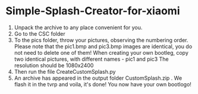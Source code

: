 # Simple-Splash-Creator-for-xiaomi
1. Unpack the archive to any place convenient for you. 
2. Go to the CSC folder
3. To the pics folder, throw your pictures, observing the numbering order. 
Please note that the pic1.bmp and pic3.bmp images are identical, you do not need to delete one of them! 
When creating your own bootleg, copy two identical pictures, with different names - pic1 and pic3
The resolution should be 1080x2400
4. Then run the file CreateCustomSplash.py
5. An archive has appeared in the output folder CustomSplash.zip . We flash it in the tvrp and voila, it's done! 
You now have your own bootlogo!

